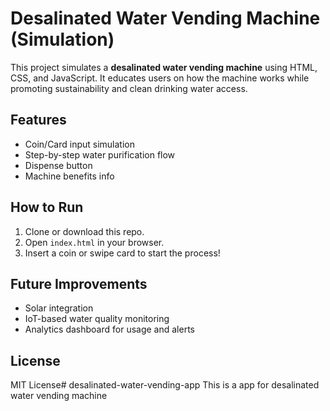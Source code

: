 # Desalinated Water Vending Machine (Simulation)

This project simulates a **desalinated water vending machine** using HTML, CSS, and JavaScript. It educates users on how the machine works while promoting sustainability and clean drinking water access.

## Features

- Coin/Card input simulation
- Step-by-step water purification flow
- Dispense button
- Machine benefits info

## How to Run

1. Clone or download this repo.
2. Open `index.html` in your browser.
3. Insert a coin or swipe card to start the process!

## Future Improvements

- Solar integration
- IoT-based water quality monitoring
- Analytics dashboard for usage and alerts

## License

MIT License# desalinated-water-vending-app
This is a app for desalinated water vending machine 
